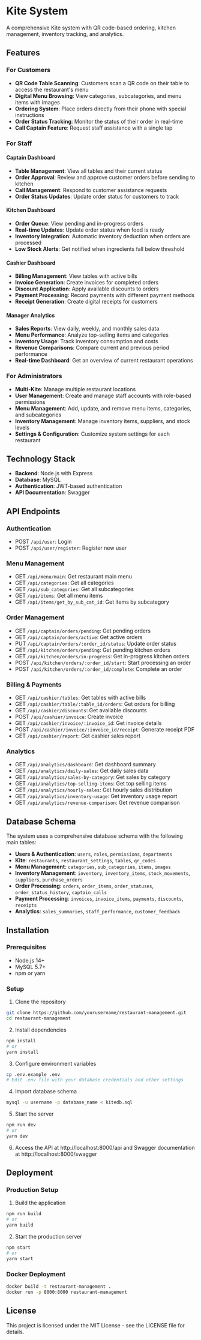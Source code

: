 # Kite System

A comprehensive Kite system with QR code-based ordering, kitchen management, inventory tracking, and analytics.

## Features

### For Customers
- **QR Code Table Scanning**: Customers scan a QR code on their table to access the restaurant's menu
- **Digital Menu Browsing**: View categories, subcategories, and menu items with images
- **Ordering System**: Place orders directly from their phone with special instructions
- **Order Status Tracking**: Monitor the status of their order in real-time
- **Call Captain Feature**: Request staff assistance with a single tap

### For Staff

#### Captain Dashboard
- **Table Management**: View all tables and their current status
- **Order Approval**: Review and approve customer orders before sending to kitchen
- **Call Management**: Respond to customer assistance requests
- **Order Status Updates**: Update order status for customers to track

#### Kitchen Dashboard
- **Order Queue**: View pending and in-progress orders
- **Real-time Updates**: Update order status when food is ready
- **Inventory Integration**: Automatic inventory deduction when orders are processed
- **Low Stock Alerts**: Get notified when ingredients fall below threshold

#### Cashier Dashboard
- **Billing Management**: View tables with active bills
- **Invoice Generation**: Create invoices for completed orders
- **Discount Application**: Apply available discounts to orders
- **Payment Processing**: Record payments with different payment methods
- **Receipt Generation**: Create digital receipts for customers

#### Manager Analytics
- **Sales Reports**: View daily, weekly, and monthly sales data
- **Menu Performance**: Analyze top-selling items and categories
- **Inventory Usage**: Track inventory consumption and costs
- **Revenue Comparisons**: Compare current and previous period performance
- **Real-time Dashboard**: Get an overview of current restaurant operations

### For Administrators
- **Multi-Kite**: Manage multiple restaurant locations
- **User Management**: Create and manage staff accounts with role-based permissions
- **Menu Management**: Add, update, and remove menu items, categories, and subcategories
- **Inventory Management**: Manage inventory items, suppliers, and stock levels
- **Settings & Configuration**: Customize system settings for each restaurant

## Technology Stack

- **Backend**: Node.js with Express
- **Database**: MySQL
- **Authentication**: JWT-based authentication
- **API Documentation**: Swagger

## API Endpoints

### Authentication
- POST `/api/user`: Login
- POST `/api/user/register`: Register new user

### Menu Management
- GET `/api/menu/main`: Get restaurant main menu
- GET `/api/categories`: Get all categories
- GET `/api/sub_categories`: Get all subcategories
- GET `/api/items`: Get all menu items
- GET `/api/items/get_by_sub_cat_id`: Get items by subcategory

### Order Management
- GET `/api/captain/orders/pending`: Get pending orders
- GET `/api/captain/orders/active`: Get active orders
- PUT `/api/captain/orders/:order_id/status`: Update order status
- GET `/api/kitchen/orders/pending`: Get pending kitchen orders
- GET `/api/kitchen/orders/in-progress`: Get in-progress kitchen orders
- POST `/api/kitchen/orders/:order_id/start`: Start processing an order
- POST `/api/kitchen/orders/:order_id/complete`: Complete an order

### Billing & Payments
- GET `/api/cashier/tables`: Get tables with active bills
- GET `/api/cashier/table/:table_id/orders`: Get orders for billing
- GET `/api/cashier/discounts`: Get available discounts
- POST `/api/cashier/invoice`: Create invoice
- GET `/api/cashier/invoice/:invoice_id`: Get invoice details
- POST `/api/cashier/invoice/:invoice_id/receipt`: Generate receipt PDF
- GET `/api/cashier/report`: Get cashier sales report

### Analytics
- GET `/api/analytics/dashboard`: Get dashboard summary
- GET `/api/analytics/daily-sales`: Get daily sales data
- GET `/api/analytics/sales-by-category`: Get sales by category
- GET `/api/analytics/top-selling-items`: Get top selling items
- GET `/api/analytics/hourly-sales`: Get hourly sales distribution
- GET `/api/analytics/inventory-usage`: Get inventory usage report
- GET `/api/analytics/revenue-comparison`: Get revenue comparison

## Database Schema

The system uses a comprehensive database schema with the following main tables:

- **Users & Authentication**: `users`, `roles`, `permissions`, `departments`
- **Kite**: `restaurants`, `restaurant_settings`, `tables`, `qr_codes`
- **Menu Management**: `categories`, `sub_categories`, `items`, `images`
- **Inventory Management**: `inventory`, `inventory_items`, `stock_movements`, `suppliers`, `purchase_orders`
- **Order Processing**: `orders`, `order_items`, `order_statuses`, `order_status_history`, `captain_calls`
- **Payment Processing**: `invoices`, `invoice_items`, `payments`, `discounts`, `receipts`
- **Analytics**: `sales_summaries`, `staff_performance`, `customer_feedback`

## Installation

### Prerequisites
- Node.js 14+
- MySQL 5.7+
- npm or yarn

### Setup

1. Clone the repository
```bash
git clone https://github.com/yourusername/restaurant-management.git
cd restaurant-management
```

2. Install dependencies
```bash
npm install
# or
yarn install
```

3. Configure environment variables
```bash
cp .env.example .env
# Edit .env file with your database credentials and other settings
```

4. Import database schema
```bash
mysql -u username -p database_name < kitedb.sql
```

5. Start the server
```bash
npm run dev
# or
yarn dev
```

6. Access the API at http://localhost:8000/api and Swagger documentation at http://localhost:8000/swagger

## Deployment

### Production Setup
1. Build the application
```bash
npm run build
# or
yarn build
```

2. Start the production server
```bash
npm start
# or
yarn start
```

### Docker Deployment
```bash
docker build -t restaurant-management .
docker run -p 8000:8000 restaurant-management
```

## License

This project is licensed under the MIT License - see the LICENSE file for details.
